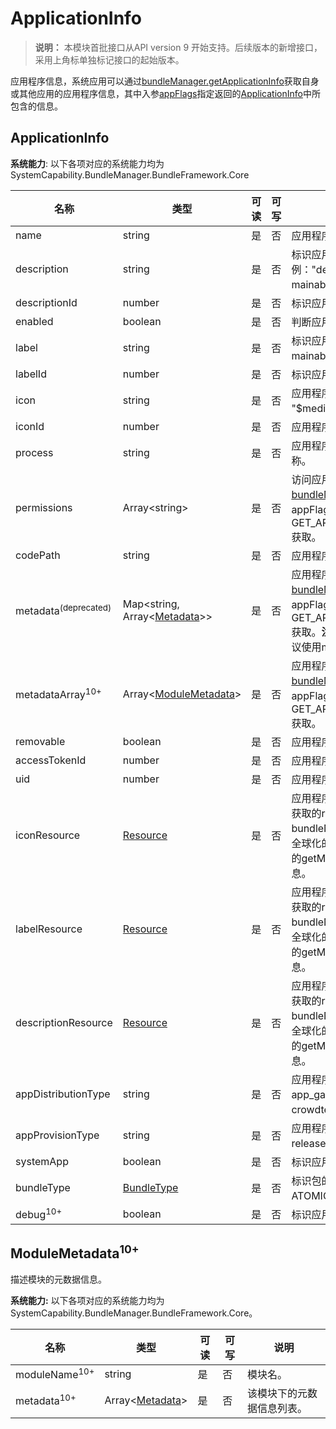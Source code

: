 # ApplicationInfo

> **说明：**
> 本模块首批接口从API version 9 开始支持。后续版本的新增接口，采用上角标单独标记接口的起始版本。

应用程序信息，系统应用可以通过[bundleManager.getApplicationInfo](js-apis-bundleManager.md#bundlemanagergetapplicationinfo)获取自身或其他应用的应用程序信息，其中入参[appFlags](js-apis-bundleManager.md#applicationflag)指定返回的[ApplicationInfo](js-apis-bundleManager-applicationInfo.md)中所包含的信息。

## ApplicationInfo

**系统能力**: 以下各项对应的系统能力均为SystemCapability.BundleManager.BundleFramework.Core

| 名称                       | 类型                                                         | 可读 | 可写 | 说明                                                         |
| -------------------------- | ------------------------------------------------------------ | ---- | ---- | ------------------------------------------------------------ |
| name                       | string                                                       | 是   | 否   | 应用程序的名称。                                                 |
| description                | string                                                       | 是   | 否   | 标识应用的描述信息，使用示例："description": $string: mainability_description"。                                                 |
| descriptionId              | number                                                       | 是   | 否   | 标识应用的描述信息的资源id。                                               |
| enabled                    | boolean                                                      | 是   | 否   | 判断应用程序是否可以使用，默认为true。                           |
| label                      | string                                                       | 是   | 否   | 标识应用的名称，使用示例："label": "$string: mainability_description"。|
| labelId                    | number                                                       | 是   | 否   | 标识应用名称的资源id。                                               |
| icon                       | string                                                       | 是   | 否   | 应用程序的图标，使用示例："icon": "$media:icon"。                                                 |
| iconId                     | number                                                       | 是   | 否   | 应用程序图标的资源id。                                               |
| process                    | string                                                       | 是   | 否   | 应用程序的进程，如果不设置，默认为包的名称。                   |
| permissions                | Array\<string>                                               | 是   | 否   | 访问应用程序所需的权限，通过调用[bundleManager.getApplicationInfo](js-apis-bundleManager.md#bundlemanagergetapplicationinfo)接口，appFlags参数传入GET_APPLICATION_INFO_WITH_PERMISSION获取。 |
| codePath                   | string                                                       | 是   | 否   | 应用程序的安装目录。                                             |
| metadata<sup>(deprecated)<sup>  | Map\<string, Array\<[Metadata](js-apis-bundleManager-metadata.md)>> | 是   | 否   | 应用程序的元信息，通过调用[bundleManager.getApplicationInfo](js-apis-bundleManager.md#bundlemanagergetapplicationinfo)接口，appFlags参数传入GET_APPLICATION_INFO_WITH_METADATA获取。<strong>注：</strong> 从API version 10开始不再维护，建议使用metadataArray替代。 |
| metadataArray<sup>10+</sup>              | Array\<[ModuleMetadata](#modulemetadata)> | 是   | 否   | 应用程序的元信息，通过调用[bundleManager.getApplicationInfo](js-apis-bundleManager.md#bundlemanagergetapplicationinfo)接口，appFlags参数传入GET_APPLICATION_INFO_WITH_METADATA获取。 |
| removable                  | boolean                                                      | 是   | 否   | 应用程序是否可以被移除。                                         |
| accessTokenId             | number                                                       | 是   | 否   | 应用程序的accessTokenId。                                      |
| uid                       | number                                                       | 是   | 否   | 应用程序的uid。                                                |
| iconResource              | [Resource](js-apis-resource-manager.md#resource9) | 是 | 否 | 应用程序的图标资源信息，通过ApplicationInfo 获取的resource 包含了该资源的信息的bundleName、moduleName 和 id，可以调用全球化的接口[@ohos.resourceManager.d.ts](js-apis-resource-manager.md#getmediacontent9)中的getMediaContent来获取详细的资源数据信息。                     |
| labelResource             | [Resource](js-apis-resource-manager.md#resource9) | 是 | 否 | 应用程序的标签资源信息，通过ApplicationInfo 获取的resource 包含了该资源的信息的bundleName、moduleName 和 id，可以调用全球化的接口[@ohos.resourceManager.d.ts](js-apis-resource-manager.md#getmediacontent9)中的getMediaContent来获取详细的资源数据信息。                         |
| descriptionResource       | [Resource](js-apis-resource-manager.md#resource9) | 是 | 否 | 应用程序的描述资源信息，通过ApplicationInfo 获取的resource 包含了该资源的信息的bundleName、moduleName 和 id，可以调用全球化的接口[@ohos.resourceManager.d.ts](js-apis-resource-manager.md#getmediacontent9)中的getMediaContent来获取详细的资源数据信息。|
| appDistributionType       | string                                                       | 是   | 否   | 应用程序签名证书的分发类型，分为：app_gallery、enterprise、os_integration和crowdtesting。    |
| appProvisionType          | string                                                       | 是   | 否   | 应用程序签名证书文件的类型，分为debug和release两种类型。           |
| systemApp          | boolean                                                       | 是   | 否   | 标识应用是否为系统应用。           |
| bundleType                |[BundleType](js-apis-bundleManager.md#bundletype)             | 是   | 否   | 标识包的类型，取值为APP(普通应用)或者ATOMIC_SERVICE(原子化服务)。                                |
| debug<sup>10+</sup>       | boolean                                | 是   | 否   | 标识应用是否处于调试模式，默认为false。        |

## ModuleMetadata<sup>10+</sup>

描述模块的元数据信息。

 **系统能力:** 以下各项对应的系统能力均为SystemCapability.BundleManager.BundleFramework.Core。

| 名称      | 类型           | 可读 | 可写 | 说明                        |
| --------- | -------------- | ---- | ---- | --------------------------- |
| moduleName<sup>10+</sup>| string         | 是   | 否   | 模块名。   |
| metadata<sup>10+</sup>  | Array\<[Metadata](js-apis-bundleManager-metadata.md)>      | 是   | 否   | 该模块下的元数据信息列表。 |